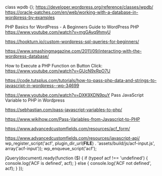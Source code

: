 class wpdb {};
https://developer.wordpress.org/reference/classes/wpdb/
https://oracle-patches.com/en/web/working-with-a-database-in-wordpress-by-examples

PHP Basics for WordPress - A Beginners Guide to WordPress PHP
https://www.youtube.com/watch?v=mgGAvq9hmyU


https://hookturn.io/custom-wordpress-sql-queries-for-beginners/

https://www.smashingmagazine.com/2011/09/interacting-with-the-wordpress-database/

How to Execute a PHP Function on Button Click:
https://www.youtube.com/watch?v=GUcN9xRpO7U

https://code.tutsplus.com/tutorials/how-to-pass-php-data-and-strings-to-javascript-in-wordpress--wp-34699

https://www.youtube.com/watch?v=DXK9XDN9puY Pass JavaScript Variable to PHP in Wordpress

  https://sebhastian.com/pass-javascript-variables-to-php/

  https://www.wikihow.com/Pass-Variables-from-Javascript-to-PHP

https://www.advancedcustomfields.com/resources/acf_form/  

https://www.advancedcustomfields.com/resources/javascript-api/
  wp_register_script('acf', plugin_dir_url(__FILE__) . 'assets/build/js/acf-input.js', array('acf-input'));
  wp_enqueue_script('acf');

  jQuery(document).ready(function ($) {
  if (typeof acf !== 'undefined') {
    console.log('ACF is defined', acf);
  }
  else {
    console.log('ACF not defined', acf);
  }
});

